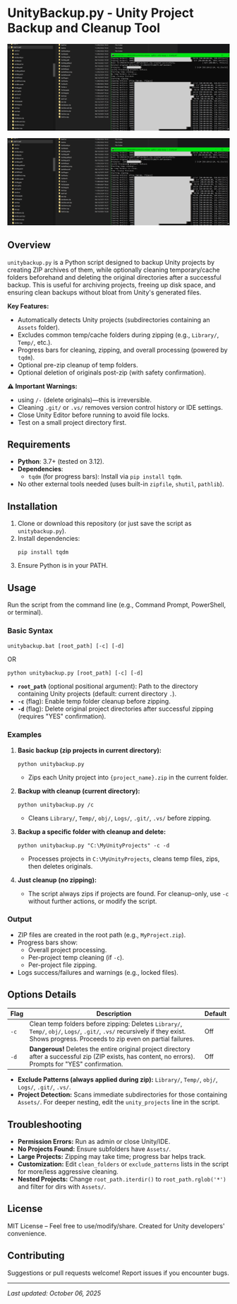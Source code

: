 # UnityBackup.py - Unity Project Backup and Cleanup Tool

![screenshot1.png](screenshot1.png)

![screenshot2.png](screenshot2.png)

## Overview
`unitybackup.py` is a Python script designed to backup Unity projects by creating ZIP archives of them, while optionally cleaning temporary/cache folders beforehand and deleting the original directories after a successful backup. This is useful for archiving projects, freeing up disk space, and ensuring clean backups without bloat from Unity's generated files.

**Key Features:**
- Automatically detects Unity projects (subdirectories containing an `Assets` folder).
- Excludes common temp/cache folders during zipping (e.g., `Library/`, `Temp/`, etc.).
- Progress bars for cleaning, zipping, and overall processing (powered by `tqdm`).
- Optional pre-zip cleanup of temp folders.
- Optional deletion of originals post-zip (with safety confirmation).

**⚠️ Important Warnings:**
- using `/-` (delete originals)—this is irreversible.
- Cleaning `.git/` or `.vs/` removes version control history or IDE settings.
- Close Unity Editor before running to avoid file locks.
- Test on a small project directory first.

## Requirements
- **Python**: 3.7+ (tested on 3.12).
- **Dependencies**: 
  - `tqdm` (for progress bars): Install via `pip install tqdm`.
- No other external tools needed (uses built-in `zipfile`, `shutil`, `pathlib`).

## Installation
1. Clone or download this repository (or just save the script as `unitybackup.py`).
2. Install dependencies:
   ```
   pip install tqdm
   ```
3. Ensure Python is in your PATH.

## Usage
Run the script from the command line (e.g., Command Prompt, PowerShell, or terminal).


### Basic Syntax
```
unitybackup.bat [root_path] [-c] [-d]
```
OR
```
python unitybackup.py [root_path] [-c] [-d]
```

- **`root_path`** (optional positional argument): Path to the directory containing Unity projects (default: current directory `.`).
- **`-c`** (flag): Enable temp folder cleanup before zipping.
- **`-d`** (flag): Delete original project directories after successful zipping (requires "YES" confirmation).

### Examples
1. **Basic backup (zip projects in current directory):**
   ```
   python unitybackup.py
   ```
   - Zips each Unity project into `{project_name}.zip` in the current folder.

2. **Backup with cleanup (current directory):**
   ```
   python unitybackup.py /c
   ```
   - Cleans `Library/`, `Temp/`, `obj/`, `Logs/`, `.git/`, `.vs/` before zipping.

3. **Backup a specific folder with cleanup and delete:**
   ```
   python unitybackup.py "C:\MyUnityProjects" -c -d
   ```
   - Processes projects in `C:\MyUnityProjects`, cleans temp files, zips, then deletes originals.

4. **Just cleanup (no zipping):**
   - The script always zips if projects are found. For cleanup-only, use `-c` without further actions, or modify the script.

### Output
- ZIP files are created in the root path (e.g., `MyProject.zip`).
- Progress bars show:
  - Overall project processing.
  - Per-project temp cleaning (if `-c`).
  - Per-project file zipping.
- Logs success/failures and warnings (e.g., locked files).

## Options Details
| Flag | Description | Default |
|------|-------------|---------|
| `-c` | Clean temp folders before zipping: Deletes `Library/`, `Temp/`, `obj/`, `Logs/`, `.git/`, `.vs/` recursively if they exist. Shows progress. Proceeds to zip even on partial failures. | Off |
| `-d` | **Dangerous!** Deletes the entire original project directory after a successful zip (ZIP exists, has content, no errors). Prompts for "YES" confirmation. | Off |

- **Exclude Patterns (always applied during zip):** `Library/`, `Temp/`, `obj/`, `Logs/`, `.git/`, `.vs/`.
- **Project Detection:** Scans immediate subdirectories for those containing `Assets/`. For deeper nesting, edit the `unity_projects` line in the script.

## Troubleshooting
- **Permission Errors:** Run as admin or close Unity/IDE.
- **No Projects Found:** Ensure subfolders have `Assets/`.
- **Large Projects:** Zipping may take time; progress bar helps track.
- **Customization:** Edit `clean_folders` or `exclude_patterns` lists in the script for more/less aggressive cleaning.
- **Nested Projects:** Change `root_path.iterdir()` to `root_path.rglob('*')` and filter for dirs with `Assets/`.

## License
MIT License – Feel free to use/modify/share. Created for Unity developers' convenience.

## Contributing
Suggestions or pull requests welcome! Report issues if you encounter bugs.

---

*Last updated: October 06, 2025*
